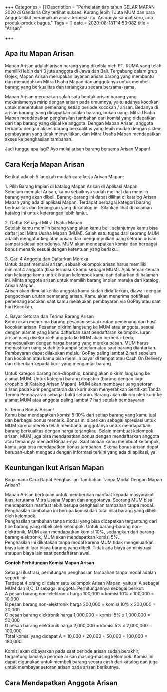 +++
Categories = []
Description = "Perhelatan tiap tahun GELAR MAPAN 2020 di Gandaria City terlihat sukses. Kurang lebih 1 Juta MUM dan para Anggota ikut meramaikan acara terbesar itu. Acaranya sangat seru, ada produk-produk bagus."
Tags = []
date = 2020-08-18T14:53:08Z
title = "Arisan"

+++
## Apa itu Mapan Arisan

Mapan Arisan adalah arisan barang yang dikelola oleh PT. RUMA yang telah memiliki lebih dari 3 juta anggota di Jawa dan Bali. Tergabung dalam grup Gojek, Mapan Arisan merupakan layanan arisan barang yang membantu dan memudahkan Mitra Usaha Mapan dan anggotanya untuk membeli barang yang berkualitas dan terjangkau secara bersama-sama.   
  
Mapan Arisan merupakan salah satu bentuk arisan barang yang mekanismenya mirip dengan arisan pada umumnya, yaitu adanya kocokan untuk menentukan pemenang setiap periode kocokan / arisan. Bedanya di arisan barang, yang didapatkan adalah barang, bukan uang. Mitra Usaha Mapan mendapatkan penghasilan tambahan dari komisi yang didapatkan dari tiap barang yang dijual ke anggota. Dengan Mapan Arisan, anggota terbantu dengan akses barang berkualitas yang lebih mudah dengan sistem pembayaran yang tidak menyulitkan, dan Mitra Usaha Mapan mendapatkan akses ke penghasilan tambahan.  
  
Jadi tunggu apa lagi? Ayo mulai arisan barang bersama Arisan Mapan!

## Cara Kerja Mapan Arisan

Berikut adalah 5 langkah mudah cara kerja Arisan Mapan:  
  
1\. Pilih Barang Impian di katalog Mapan Arisan di Aplikasi Mapan  
Sebelum memulai Arisan, kamu sebaiknya sudah melihat dan memilih barang yang akan dibeli. Barang-barang ini dapat dilihat di katalog Arisan Mapan yang ada di aplikasi Mapan. Terdapat berbagai kategori barang berkualitas dan terjangkau yang di katalog ini. Silahkan lihat di halaman katalog ini untuk keterangan lebih lanjut.  
  
2\. Daftar Sebagai Mitra Usaha Mapan  
Setelah kamu memilih barang yang akan kamu beli, selanjutnya kamu bisa daftar jadi Mitra Usaha Mapan (MUM). Salah satu tugas dari seorang MUM adalah mengatur kegiatan arisan dan mengumpulkan uang setoran arisan sampai selesai periodenya. MUM akan mendapatkan komisi dan berbagai bonus menarik sesuai dengan ketentuan yang berlaku.   
  
3\. Cari 4 Anggota dan Daftarkan Mereka  
Untuk dapat memulai arisan, sebuah kelompok arisan harus memiliki minimal 4 anggota (bisa termasuk kamu sebagai MUM). Ajak teman-teman dan keluarga kamu untuk ikutan kelompok kamu dan daftarkan di halaman ini. Minta anggota arisan untuk memilih barang impian mereka dari katalog Arisan Mapan.  
Arisan akan dimulai ketika anggota kamu sudah didaftarkan, diawali dengan pengocokan urutan pemenang arisan. Kamu akan menerima notifikasi pemenang kocokan saat kamu melakukan pembayaran via GoPay atau saat hari Kocokan.  
  
4\. Bayar Setoran dan Terima Barang Arisan  
Kamu akan menerima barang pesanan sesuai urutan pemenang dari hasil kocokan arisan. Pesanan dikirim langsung ke MUM atau anggota, sesuai dengan alamat yang kamu daftarkan saat pendaftaran kelompok. Iuran arisan yang disetor oleh anggota ke MUM akan berbeda-beda, menyesuaikan dengan harga barang yang mereka pesan. MUM harus memastikan uang sudah terkumpul sebelum atau saat barang diantarkan. Pembayaran dapat dilakukan melalui GoPay paling lambat 2 hari sebelum hari kocokan atau kamu bisa memilih bayar di tempat atau Cash On Delivery dan diberikan kepada kurir yang mengantar barang.  
  
Untuk kategori barang non-dropship, barang akan dikirim langsung ke alamat MUM. Untuk kategori barang dropship (barang dengan logo dropship di Katalog Arisan Mapan), MUM akan membayar uang setoran arisan pada kurir pengantaran dan kurir akan menyerahkan Sertifikat Tanda Terima Pembayaran sebagai bukti setoran. Barang akan dikirim oleh kurir ke alamat MUM atau anggota paling lambat 7 hari setelah pembayaran.  
  
5\. Terima Bonus Arisan!  
Kamu bisa mendapatkan komisi 5-10% dari setiap barang yang kamu jual dan berbagai bonus menarik. Bonus ini diberikan sebagai apresiasi untuk MUM karena mereka telah membantu anggotanya untuk mendapatkan barang berkualitas dengan harga terjangkau. Selain membuat kelompok arisan, MUM juga bisa mendapatkan bonus dengan mendaftarkan anggota atau temannya menjadi Binaan-nya. Saat binaan kamu membuat kelompok, kamu juga bisa mendapatkan bonus tambahan. Skema bonus arisan dapat berubah-ubah mengacu dengan informasi terkini yang ada di aplikasi, ya!

## Keuntungan Ikut Arisan Mapan

Bagaimana Cara Dapat Penghasilan Tambahan Tanpa Modal Dengan Mapan Arisan?  
  
Mapan Arisan bertujuan untuk memberikan manfaat kepada masyarakat luas, terutama Mitra Usaha Mapan dan anggotanya. Seorang MUM bisa mendapatkan manfaat lebih berupa penghasilan tambahan tanpa modal. Penghasilan tambahan ini berupa komisi dari total nilai barang yang dibeli oleh kelompok.  
Penghasilan tambahan tanpa modal yang bisa didapatkan tergantung dari tipe barang yang dibeli oleh kelompok. Untuk barang-barang non-elektronik, MUM akan mendapatkan komisi 10%, sedangkan dari barang-barang elektronik, MUM akan mendapatkan komisi 5%.  
Penghasilan ini dikatakan tanpa modal karena MUM tidak mengeluarkan biaya lain di luar biaya barang yang dibeli. Tidak ada biaya administrasi ataupun biaya lain saat pendaftaran awal.  
  
**Contoh Perhitungan Komisi Mapan Arisan**  
  
Sebagai ilustrasi, perhitungan penghasilan tambahan tanpa modal adalah seperti ini:  
Terdapat 4 orang di dalam satu kelompok Arisan Mapan, yaitu si A sebagai MUM dan B,C, D sebagai anggota. Perhitungannya sebagai berikut:  
A pesan barang non-elektronik harga 100,000 = komisi 10% x 100,000 = 10,000  
B pesan barang non-elektronik harga 200,000 = komisi 10% x 200,000 = 20,000  
C pesan barang elektronik harga 1,000,000 = komisi 5% x 1,000,000 = 50,000  
D pesan barang elektronik harga 2,000,000 = komisi 5% x 2,000,000 = 100,000  
Total komisi yang didapat A = 10,000 + 20,000 + 50,000 + 100,000 = 180,000.  
  
Komisi akan dibayarkan pada saat periode arisan sudah berakhir, tergantung lamanya periode arisan masing-masing kelompok. Komisi ini dapat digunakan untuk membeli barang secara cash dari katalog dan juga untuk membayar setoran arisan pada arisan berikutnya.

## Cara Mendapatkan Anggota Arisan